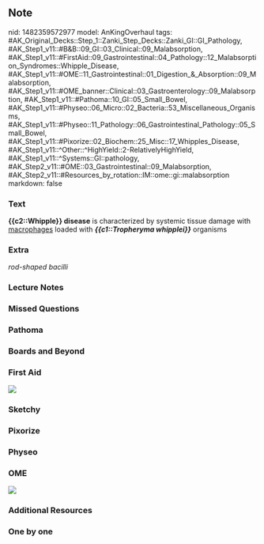 ## Note
nid: 1482359572977
model: AnKingOverhaul
tags: #AK_Original_Decks::Step_1::Zanki_Step_Decks::Zanki_GI::GI_Pathology, #AK_Step1_v11::#B&B::09_GI::03_Clinical::09_Malabsorption, #AK_Step1_v11::#FirstAid::09_Gastrointestinal::04_Pathology::12_Malabsorption_Syndromes::Whipple_Disease, #AK_Step1_v11::#OME::11_Gastrointestinal::01_Digestion_&_Absorption::09_Malabsorption, #AK_Step1_v11::#OME_banner::Clinical::03_Gastroenterology::09_Malabsorption, #AK_Step1_v11::#Pathoma::10_GI::05_Small_Bowel, #AK_Step1_v11::#Physeo::06_Micro::02_Bacteria::53_Miscellaneous_Organisms, #AK_Step1_v11::#Physeo::11_Pathology::06_Gastrointestinal_Pathology::05_Small_Bowel, #AK_Step1_v11::#Pixorize::02_Biochem::25_Misc::17_Whipples_Disease, #AK_Step1_v11::^Other::^HighYield::2-RelativelyHighYield, #AK_Step1_v11::^Systems::GI::pathology, #AK_Step2_v11::#OME::03_Gastrointestinal::09_Malabsorption, #AK_Step2_v11::#Resources_by_rotation::IM::ome::gi::malabsorption
markdown: false

### Text
<div>
  <b>{{c2::Whipple}} disease</b> is characterized by systemic
  tissue damage with <u>macrophages</u> loaded with
  <b><i>{{c1::Tropheryma whipplei}}</i></b> organisms
</div>

### Extra
<i>rod-shaped bacilli</i>

### Lecture Notes


### Missed Questions


### Pathoma


### Boards and Beyond


### First Aid
<img src="tmpG9Wm6k.png">

### Sketchy


### Pixorize


### Physeo


### OME
<div class="ome-widget">
  <a href=
  "https://onlinemeded.org/spa/gastroenterology/malabsorption/acquire?ref=anki">
  <img src="_OME_AnkiFlashcards_Lesson_2.png"></a>
</div>

### Additional Resources


### One by one

